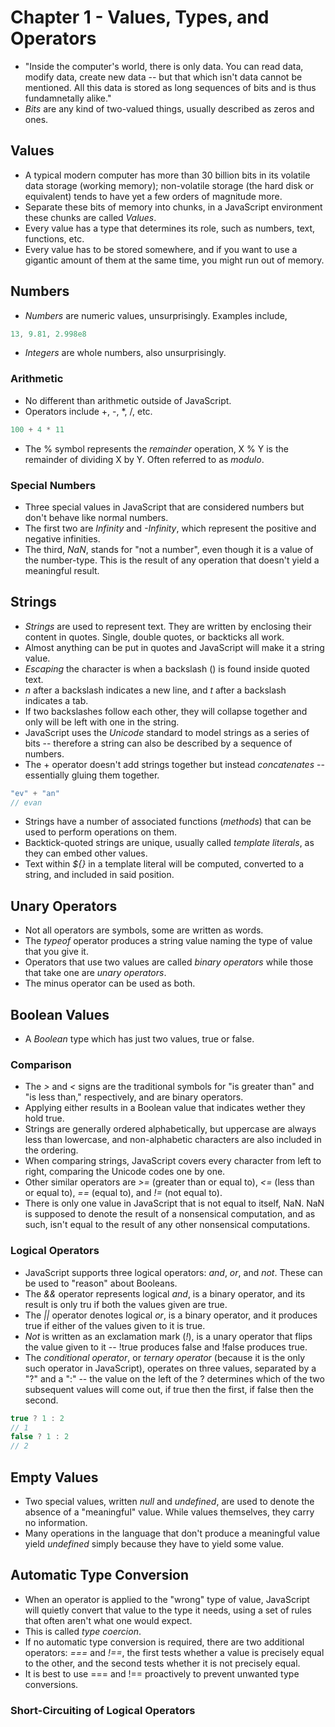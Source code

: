 # Chapter 1 - Values, Types, and Operators
- "Inside the computer's world, there is only data. You can read data, modify data, create new data -- but that which isn't data cannot be mentioned. All this data is stored as long sequences of bits and is thus fundamnetally alike."
- *Bits* are any kind of two-valued things, usually described as zeros and ones.
## Values
- A typical modern computer has more than 30 billion bits in its volatile data storage (working memory); non-volatile storage (the hard disk or equivalent) tends to have yet a few orders of magnitude more.
- Separate these bits of memory into chunks, in a JavaScript environment these chunks are called *Values*.
- Every value has a type that determines its role, such as numbers, text, functions, etc.
- Every value has to be stored somewhere, and if you want to use a gigantic amount of them at the same time, you might run out of memory.
## Numbers
- *Numbers* are numeric values, unsurprisingly. Examples include,
```javascript
13, 9.81, 2.998e8
```
- *Integers* are whole numbers, also unsurprisingly.
### Arithmetic
- No different than arithmetic outside of JavaScript.
- Operators include +, -, *, /, etc.
```javascript
100 + 4 * 11
```
- The % symbol represents the *remainder* operation, X % Y is the remainder of dividing X by Y. Often referred to as *modulo*.
### Special Numbers
- Three special values in JavaScript that are considered numbers but don't behave like normal numbers.
- The first two are *Infinity* and *-Infinity*, which represent the positive and negative infinities.
- The third, *NaN*, stands for "not a number", even though it is a value of the number-type. This is the result of any operation that doesn't yield a meaningful result.
## Strings
- *Strings* are used to represent text. They are written by enclosing their content in quotes. Single, double quotes, or backticks all work.
- Almost anything can be put in quotes and JavaScript will make it a string value.
- *Escaping* the character is when a backslash (\) is found inside quoted text.
- *n* after a backslash indicates a new line, and *t* after a backslash indicates a tab.
- If two backslashes follow each other, they will collapse together and only will be left with one in the string.
- JavaScript uses the *Unicode* standard to model strings as a series of bits -- therefore a string can also be described by a sequence of numbers.
- The + operator doesn't add strings together but instead *concatenates* -- essentially gluing them together.
```javascript
"ev" + "an"
// evan
```
- Strings have a number of associated functions (*methods*) that can be used to perform operations on them.
- Backtick-quoted strings are unique, usually called *template literals*, as they can embed other values.
- Text within *${}* in a template literal will be computed, converted to a string, and included in said position.
## Unary Operators
- Not all operators are symbols, some are written as words.
- The *typeof* operator produces a string value naming the type of value that you give it.
- Operators that use two values are called *binary operators* while those that take one are *unary operators*.
- The minus operator can be used as both.
## Boolean Values
- A *Boolean* type which has just two values, true or false.
### Comparison
- The *>* and *<* signs are the traditional symbols for "is greater than" and "is less than," respectively, and are binary operators.
- Applying either results in a Boolean value that indicates wether they hold true.
- Strings are generally ordered alphabetically, but uppercase are always less than lowercase, and non-alphabetic characters are also included in the ordering.
- When comparing strings, JavaScript covers every character from left to right, comparing the Unicode codes one by one.
- Other similar operators are *>=* (greater than or equal to), *<=* (less than or equal to), *==* (equal to), and *!=* (not equal to).
- There is only one value in JavaScript that is not equal to itself, NaN. NaN is supposed to denote the result of a nonsensical computation, and as such, isn't equal to the result of any other nonsensical computations.
### Logical Operators
- JavaScript supports three logical operators: *and*, *or*, and *not*. These can be used to "reason" about Booleans.
- The *&&* operator represents logical *and*, is a binary operator, and its result is only tru if both the values given are true.
- The *||* operator denotes logical *or*, is a binary operator, and it produces true if either of the values given to it is true.
- *Not* is written as an exclamation mark (*!*), is a unary operator that flips the value given to it -- !true produces false and !false produces true.
- The *conditional operator*, or *ternary operator* (because it is the only such operator in JavaScript), operates on three values, separated by a "?" and a ":" -- the value on the left of the ? determines which of the two subsequent values will come out, if true then the first, if false then the second.
```javascript
true ? 1 : 2
// 1
false ? 1 : 2
// 2
```
## Empty Values
- Two special values, written *null* and *undefined*, are used to denote the absence of a "meaningful" value. While values themselves, they carry no information.
- Many operations in the language that don't produce a meaningful value yield *undefined* simply because they have to yield some value.
## Automatic Type Conversion
- When an operator is applied to the "wrong" type of value, JavaScript will quietly convert that value to the type it needs, using a set of rules that often aren't what one would expect.
- This is called *type coercion*.
- If no automatic type conversion is required, there are two additional operators: *===* and *!==*, the first tests whether a value is precisely equal to the other, and the second tests whether it is not precisely equal.
- It is best to use === and !== proactively to prevent unwanted type conversions.
### Short-Circuiting of Logical Operators
